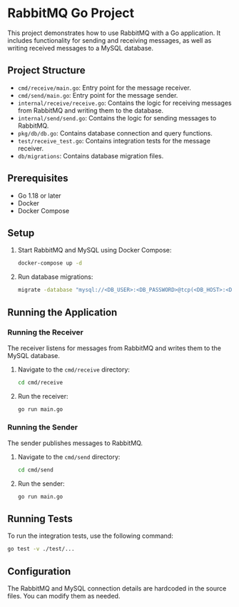 # RabbitMQ Go Project

This project demonstrates how to use RabbitMQ with a Go application. It includes functionality for sending and receiving messages, as well as writing received messages to a MySQL database.

## Project Structure

- `cmd/receive/main.go`: Entry point for the message receiver.
- `cmd/send/main.go`: Entry point for the message sender.
- `internal/receive/receive.go`: Contains the logic for receiving messages from RabbitMQ and writing them to the database.
- `internal/send/send.go`: Contains the logic for sending messages to RabbitMQ.
- `pkg/db/db.go`: Contains database connection and query functions.
- `test/receive_test.go`: Contains integration tests for the message receiver.
- `db/migrations`: Contains database migration files.

## Prerequisites

- Go 1.18 or later
- Docker
- Docker Compose

## Setup

1. Start RabbitMQ and MySQL using Docker Compose:

    ```sh
    docker-compose up -d
    ```

2. Run database migrations:

    ```sh
    migrate -database "mysql://<DB_USER>:<DB_PASSWORD>@tcp(<DB_HOST>:<DB_PORT>)/<DB_NAME>" -path db/migrations up
    ```

## Running the Application

### Running the Receiver

The receiver listens for messages from RabbitMQ and writes them to the MySQL database.

1. Navigate to the `cmd/receive` directory:

    ```sh
    cd cmd/receive
    ```

2. Run the receiver:

    ```sh
    go run main.go
    ```

### Running the Sender

The sender publishes messages to RabbitMQ.

1. Navigate to the `cmd/send` directory:

    ```sh
    cd cmd/send
    ```

2. Run the sender:

    ```sh
    go run main.go
    ```

## Running Tests

To run the integration tests, use the following command:

```sh
go test -v ./test/...
```

## Configuration

The RabbitMQ and MySQL connection details are hardcoded in the source files. You can modify them as needed.
